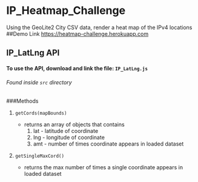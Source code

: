 # IP_Heatmap_Challenge
Using the GeoLite2 City CSV data, render a heat map of the IPv4 locations
##Demo Link
https://heatmap-challenge.herokuapp.com

## IP_LatLng API 
#### To use the API, download and link the file: `IP_LatLng.js`
###### Found inside `src` directory 

###Methods
1. `getCords(mapBounds)`  
    - returns an array of objects that contains
        1. lat - latitude of coordinate
        2. lng - longitude of coordinate
        3. amt - number of times coordinate appears in loaded dataset
    
2. `getSingleMaxCord()`  
    - returns the max number of times a single coordinate appears in loaded dataset
    
